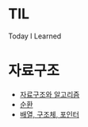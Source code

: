 # TIL
Today I Learned

# 자료구조

- [자료구조와 알고리즘](https://github.com/kimseungbin/TIL/tree/master/DataStructure/CH01)
- [순환](https://github.com/kimseungbin/TIL/tree/master/DataStructure/CH02)
- [배열, 구조체, 포인터](https://github.com/kimseungbin/TIL/tree/master/DataStructure/CH03)